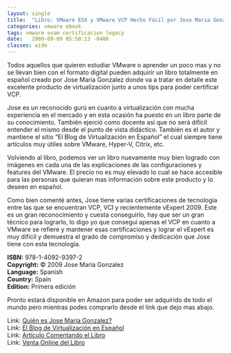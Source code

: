 ```yaml
---
layout: single
title:  "Libro: VMware ESX y VMware VCP Hecho Fácil por Jose Maria Gonzalez"
categories: vmware ebook
tags: vmware exam certificacion legacy
date:   2009-09-09 05:50:23 -0400
classes: wide
---
```

Todos aquellos que quieren estudiar VMware o aprender un poco mas y no se llevan bien con el formato digital pueden adquirir un libro totalmente en español creado por Jose Maria Gonzalez donde va a tratar en detalle este excelente producto de virtualización junto a unos tips para poder certificar VCP.  
  
Jose es un reconocido gurú en cuanto a virtualización con mucha experiencia en el mercado y en esta ocasión ha puesto en un libro parte de su conocimiento. También ejerció como docente así que no será difícil entender el mismo desde el punto de vista didáctico. También es el autor y mantiene el sitio “El Blog de Virtualización en Español” el cual siempre tiene artículos muy útiles sobre VMware, Hyper-V, Citrix, etc.  
  
Volviendo al libro, podemos ver un libro nuevamente muy bien logrado con imágenes en cada una de las explicaciones de las configuraciones y features del VMware. El precio no es muy elevado lo cual se hace accesible para las personas que quieran mas información sobre este producto y lo deseen en español.  

Como bien comenté antes, Jose tiene varias certificaciones de tecnología entre las que se encuentran VCP, VCI y recientemente vExpert 2009. Este es un gran reconocimiento y cuesta conseguirlo, hay que ser un gran técnico para lograrlo, lo digo yo que conseguí apenas el VCP en cuanto a VMware se refiere y mantener esas certificaciones y lograr el vExpert es muy difícil y demuestra el grado de compromiso y dedicación que Jose tiene con esta tecnología.  
  
**ISBN:** 978-1-4092-9397-2  
**Copyright:** © 2009 Jose Maria Gonzalez  
**Language:** Spanish  
**Country:** Spain  
**Edition:** Primera edición  
  
Pronto estará disponible en Amazon para poder ser adquirido de todo el mundo pero mientras podes comprarlo desde el link que dejo mas abajo.  
  
Link: [Quién es Jose Maria Gonzalez?](http://www.josemariagonzalez.es/sobremi/)  
Link: [El Blog de Virtualización en Español](http://www.josemariagonzalez.es/)  
Link: [Artículo Comentando el Libro](http://www.josemariagonzalez.es/2009/09/09/vmware-esx-vmware-vcp-hecho-facil-disponible-online/)  
Link: [Venta Online del Libro](http://www.lulu.com/content/7549779)